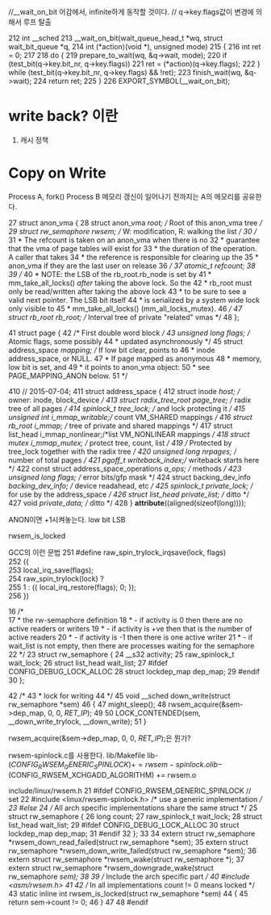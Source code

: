 
//__wait_on_bit 어감에서, infinite하게 동작할 것이다.
// q->key.flags값이 변경에 의해서 루프 탈출

212 int __sched 
213 __wait_on_bit(wait_queue_head_t *wq, struct wait_bit_queue *q,
214                         int (*action)(void *), unsigned mode)
215 {
216         int ret = 0;
217 
218         do {
219                 prepare_to_wait(wq, &q->wait, mode);
220                 if (test_bit(q->key.bit_nr, q->key.flags))
221                         ret = (*action)(q->key.flags);
222         } while (test_bit(q->key.bit_nr, q->key.flags) && !ret);
223         finish_wait(wq, &q->wait);
224         return ret;
225 }
226 EXPORT_SYMBOL(__wait_on_bit);

# write back? 이란
1. 캐시 정책

# Copy on Write
Process A, fork() Process B 메모리 갱신이 일어나기 전까지는 A의 메모리를 공유한다.

 27 struct anon_vma {
 28     struct anon_vma *root;      /* Root of this anon_vma tree */
 29     struct rw_semaphore rwsem;  /* W: modification, R: walking the list */
 30     /* 
 31      * The refcount is taken on an anon_vma when there is no
 32      * guarantee that the vma of page tables will exist for
 33      * the duration of the operation. A caller that takes
 34      * the reference is responsible for clearing up the
 35      * anon_vma if they are the last user on release
 36      */
 37     atomic_t refcount;
 38 
 39     /* 
 40      * NOTE: the LSB of the rb_root.rb_node is set by
 41      * mm_take_all_locks() _after_ taking the above lock. So the
 42      * rb_root must only be read/written after taking the above lock
 43      * to be sure to see a valid next pointer. The LSB bit itself
 44      * is serialized by a system wide lock only visible to
 45      * mm_take_all_locks() (mm_all_locks_mutex).
 46      */
 47     struct rb_root rb_root; /* Interval tree of private "related" vmas */
 48 };


 41 struct page {
 42     /* First double word block */
 43     unsigned long flags;        /* Atomic flags, some possibly
 44                      * updated asynchronously */
 45     struct address_space *mapping;  /* If low bit clear, points to
 46                      * inode address_space, or NULL.
 47                      * If page mapped as anonymous
 48                      * memory, low bit is set, and
 49                      * it points to anon_vma object:
 50                      * see PAGE_MAPPING_ANON below.
 51                      */

 410 // 2015-07-04;
 411 struct address_space {
 412     struct inode        *host;      /* owner: inode, block_device */
 413     struct radix_tree_root  page_tree;  /* radix tree of all pages */
 414     spinlock_t      tree_lock;  /* and lock protecting it */
 415     unsigned int        i_mmap_writable;/* count VM_SHARED mappings */
 416     struct rb_root      i_mmap;     /* tree of private and shared mappings */
 417     struct list_head    i_mmap_nonlinear;/*list VM_NONLINEAR mappings */
 418     struct mutex        i_mmap_mutex;   /* protect tree, count, list */
 419     /* Protected by tree_lock together with the radix tree */
 420     unsigned long       nrpages;    /* number of total pages */
 421     pgoff_t         writeback_index;/* writeback starts here */
 422     const struct address_space_operations *a_ops;   /* methods */
 423     unsigned long       flags;      /* error bits/gfp mask */
 424     struct backing_dev_info *backing_dev_info; /* device readahead, etc */
 425     spinlock_t      private_lock;   /* for use by the address_space */
 426     struct list_head    private_list;   /* ditto */
 427     void            *private_data;  /* ditto */
 428 } __attribute__((aligned(sizeof(long))));

ANON이면 +1시켜놓는다. low bit LSB

rwsem_is_locked

GCC의 이런 문법
251 #define raw_spin_trylock_irqsave(lock, flags) \
252 ({ \
253     local_irq_save(flags); \
254     raw_spin_trylock(lock) ? \
255     1 : ({ local_irq_restore(flags); 0; }); \
256 })


 16 /*      
 17  * the rw-semaphore definition
 18  * - if activity is 0 then there are no active readers or writers
 19  * - if activity is +ve then that is the number of active readers
 20  * - if activity is -1 then there is one active writer
 21  * - if wait_list is not empty, then there are processes waiting for the semaphore
 22  */
 23 struct rw_semaphore {
 24     __s32           activity;
 25     raw_spinlock_t      wait_lock;
 26     struct list_head    wait_list;
 27 #ifdef CONFIG_DEBUG_LOCK_ALLOC
 28     struct lockdep_map dep_map;
 29 #endif  
 30 }; 


 42 /*
 43  * lock for writing
 44  */
 45 void __sched down_write(struct rw_semaphore *sem)
 46 {
 47         might_sleep();
 48         rwsem_acquire(&sem->dep_map, 0, 0, _RET_IP_);
 49 
 50         LOCK_CONTENDED(sem, __down_write_trylock, __down_write);
 51 }

rwsem_acquire(&sem->dep_map, 0, 0, _RET_IP_);은 뭔가?

rwsem-spinlock.c를 사용한다.
lib/Makefile
lib-$(CONFIG_RWSEM_GENERIC_SPINLOCK) += rwsem-spinlock.o
lib-$(CONFIG_RWSEM_XCHGADD_ALGORITHM) += rwsem.o

include/linux/rwsem.h
 21 #ifdef CONFIG_RWSEM_GENERIC_SPINLOCK    // set
 22 #include <linux/rwsem-spinlock.h> /* use a generic implementation */
 23 #else
 24 /* All arch specific implementations share the same struct */
 25 struct rw_semaphore {
 26     long            count;
 27     raw_spinlock_t      wait_lock;
 28     struct list_head    wait_list;
 29 #ifdef CONFIG_DEBUG_LOCK_ALLOC
 30     struct lockdep_map  dep_map;
 31 #endif
 32 };
 33 
 34 extern struct rw_semaphore *rwsem_down_read_failed(struct rw_semaphore *sem);
 35 extern struct rw_semaphore *rwsem_down_write_failed(struct rw_semaphore *sem);
 36 extern struct rw_semaphore *rwsem_wake(struct rw_semaphore *);
 37 extern struct rw_semaphore *rwsem_downgrade_wake(struct rw_semaphore *sem);
 38 
 39 /* Include the arch specific part */
 40 #include <asm/rwsem.h>
 41 
 42 /* In all implementations count != 0 means locked */
 43 static inline int rwsem_is_locked(struct rw_semaphore *sem)
 44 {
 45     return sem->count != 0;
 46 }
 47 
 48 #endif





